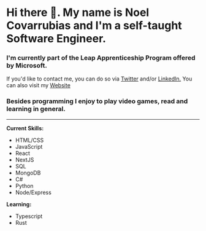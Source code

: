 # Hi there 👋. My name is Noel Covarrubias and I'm a self-taught Software Engineer.

### I'm currently part of the Leap Apprenticeship Program offered by Microsoft.
If you'd like to contact me, you can do so via [Twitter](https://twitter.com/noel_codes) and/or [LinkedIn.](https://www.linkedin.com/in/noelcodes/)
You can also visit my [Website](https://www.noelcodes.dev/)

### Besides programming I enjoy to play video games, read and learning in general. 
---

**Current Skills:**

- HTML/CSS
- JavaScript
- React
- NextJS
- SQL
- MongoDB
- C#
- Python
- Node/Express

**Learning:**

- Typescript
- Rust

<!--
**NoelCov/NoelCov** is a ✨ _special_ ✨ repository because its `README.md` (this file) appears on your GitHub profile.

Here are some ideas to get you started:

- 🔭 I’m currently working on ...
- 🌱 I’m currently learning ...
- 👯 I’m looking to collaborate on ...
- 🤔 I’m looking for help with ...
- 💬 Ask me about ...
- 📫 How to reach me: ...
- 😄 Pronouns: ...
- ⚡ Fun fact: ...
-->
